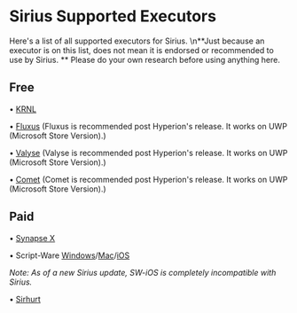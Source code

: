 # Sirius Supported Executors

Here's a list of all supported executors for Sirius.
\n**Just because an executor is on this list, does not mean it is endorsed or recommended to use by Sirius. **
Please do your own research before using anything here.

## Free

• [KRNL](https://krnl.place)


• [Fluxus](https://fluxteam.net) (Fluxus is recommended post Hyperion's release. It works on UWP (Microsoft Store Version).)

• [Valyse](https://valyse.net) (Valyse is recommended post Hyperion's release. It works on UWP (Microsoft Store Version).)

• [Comet](https://cometrbx.xyz/) (Comet is recommended post Hyperion's release. It works on UWP (Microsoft Store Version).)

## Paid

• [Synapse X](https://x.synapse.to)


• Script-Ware [Windows](https://script-ware.com/w)/[Mac](https://script-ware.com/m)/[iOS](https://script-ware.com/ios)


_Note: As of a new Sirius update, SW-iOS is completely incompatible with Sirius._


• [Sirhurt](https://sirhurt.net)
